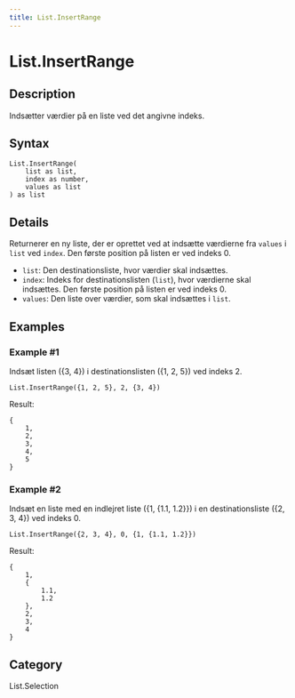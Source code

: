 ```yaml
---
title: List.InsertRange
---
```


# List.InsertRange


## Description

Indsætter værdier på en liste ved det angivne indeks.


## Syntax

```powerquery
List.InsertRange(
    list as list,
    index as number,
    values as list
) as list
```


## Details

Returnerer en ny liste, der er oprettet ved at indsætte værdierne fra <code>values</code> i <code>list</code> ved <code>index</code>. Den første position på listen er ved indeks 0.      <ul>        <li><code>list</code>: Den destinationsliste, hvor værdier skal indsættes.</li>        <li><code>index</code>: Indeks for destinationslisten (<code>list</code>), hvor værdierne skal indsættes. Den første position på listen er ved indeks 0.</li>        <li><code>values</code>: Den liste over værdier, som skal indsættes i <code>list</code>.</li>      </ul>


## Examples

### Example #1 
Indsæt listen (\{3, 4}) i destinationslisten (\{1, 2, 5}) ved indeks 2.
```powerquery
List.InsertRange({1, 2, 5}, 2, {3, 4})
```

Result: 
```powerquery
{
    1,
    2,
    3,
    4,
    5
}
```


### Example #2 
Indsæt en liste med en indlejret liste (\{1, \{1.1, 1.2}}) i en destinationsliste (\{2, 3, 4}) ved indeks 0.
```powerquery
List.InsertRange({2, 3, 4}, 0, {1, {1.1, 1.2}})
```

Result: 
```powerquery
{
    1,
    {
        1.1,
        1.2
    },
    2,
    3,
    4
}
```




## Category
List.Selection
